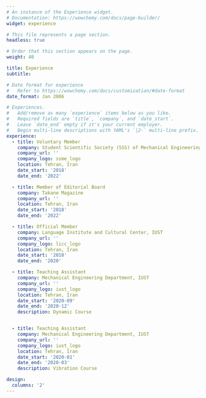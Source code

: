 ```yaml
---
# An instance of the Experience widget.
# Documentation: https://wowchemy.com/docs/page-builder/
widget: experience

# This file represents a page section.
headless: true

# Order that this section appears on the page.
weight: 40

title: Experience
subtitle:

# Date format for experience
#   Refer to https://wowchemy.com/docs/customization/#date-format
date_format: Jan 2006

# Experiences.
#   Add/remove as many `experience` items below as you like.
#   Required fields are `title`, `company`, and `date_start`.
#   Leave `date_end` empty if it's your current employer.
#   Begin multi-line descriptions with YAML's `|2-` multi-line prefix.
experience:
  - title: Voluntary Member
    company: Student Scientific Society (SSS) of Mechanical Engineering, IUST
    company_url: ''
    company_logo: ssme_logo
    location: Tehran, Iran
    date_start: '2018'
    date_end: '2022'

  - title: Member of Editorial Board
    company: Takane Magazine
    company_url: ''
    location: Tehran, Iran
    date_start: '2018'
    date_end: '2022'

  - title: Official Member
    company: Language Institute and Cultural Center, IUST
    company_url: ''
    company_logo: licc_logo
    location: Tehran, Iran
    date_start: '2018'
    date_end: '2020'

  - title: Teaching Assistant
    company: Mechanical Engineering Department, IUST
    company_url: ''
    company_logo: iust_logo
    location: Tehran, Iran
    date_start: '2020-09'
    date_end: '2020-12'
    description: Dynamic Course


  - title: Teaching Assistant
    company: Mechanical Engineering Department, IUST
    company_url: ''
    company_logo: iust_logo
    location: Tehran, Iran
    date_start: '2020-01'
    date_end: '2020-03'
    description: Vibration Course

design:
  columns: '2'
---
```

